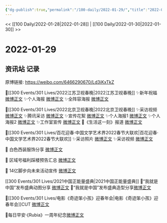 ```yaml
---
{"dg-publish":true,"permalink":"/100-daily/2022-01-29/","title":"2022-01-29"}
---
```



<< [[100 Daily/2022-01-28\|2022-01-28]] | [[100 Daily/2022-01-30\|2022-01-30]] >>

# 2022-01-29

## 资讯站 记录

原博链接: https://weibo.com/6466290670/Ld3iKxTkZ

🌟[[300 Events/301 Lives/2022江苏卫视春晚\|2022江苏卫视春晚]]
✨新年祝福 [微博正文](https://m.weibo.cn/6466290670/4730912010669674)
✨个人海报 [微博正文](https://m.weibo.cn/6466290670/4730912304530824)
✨全阵容海报 [微博正文](https://m.weibo.cn/6466290670/4730907858829772)

🌟[[300 Events/301 Lives/2022北京卫视春晚\|2022北京卫视春晚]]
✨采访视频 [微博正文](https://m.weibo.cn/6466290670/4730933875576618)
✨腾讯采访 [微博正文](https://m.weibo.cn/6466290670/4730949449812861)
✨宣传花絮 [微博正文](https://m.weibo.cn/6466290670/4731016478459837)
✨个人海报1 [微博正文](https://m.weibo.cn/6466290670/4730920005009757)
✨个人海报2 [微博正文](https://m.weibo.cn/6466290670/4730926611301862)
✨工作室宣传 [微博正文](https://m.weibo.cn/6466290670/4730932110296579)
🌟《生活这一刻》报道 [微博正文](https://m.weibo.cn/6466290670/4730921884059693)

🌟[[300 Events/301 Lives/百花迎春·中国文学艺术界2022春节大联欢\|百花迎春·中国文学艺术界2022春节大联欢]]
✨采访照片 [微博正文](https://m.weibo.cn/6466290670/4730926002867226)
✨采访视频 [微博正文](https://m.weibo.cn/6466290670/4730988950982691)

🌟 白色西装服饰分享 [微博正文](https://m.weibo.cn/6466290670/4730911482974472)

🌟 区域号福利踩楼预告汇总 [微博正文](https://m.weibo.cn/6466290670/4731077275422782)

🌟 14亿脚步向未来活动宣传 [微博正文](https://m.weibo.cn/6466290670/4731077825136960)

[[300 Events/301 Lives/2021中国正能量盛典\|2021中国正能量盛典]]
🌟“我就是中国”发布盛典动图分享 [微博正文](https://m.weibo.cn/6466290670/4731079099416715)
🌟“我就是中国”发布盛典造型分享[微博正文](https://m.weibo.cn/6466290670/4730911482974472)

🌟[[300 Events/301 Lives/电影《奇迹笨小孩》迎春年会\|电影《奇迹笨小孩》迎春年会]]CUT [微博正文](https://m.weibo.cn/6466290670/4731108148645181)

🌟每日早安·《Rubia》一周年纪念[微博正文](https://m.weibo.cn/6466290670/4730903669244879)
